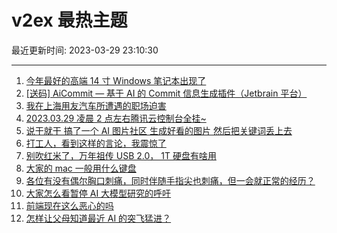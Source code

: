 # v2ex 最热主题

最近更新时间: 2023-03-29 23:10:30

--- 
1. [今年最好的高端 14 寸 Windows 笔记本出现了](https://www.v2ex.com/t/928002) 
2. [[送码] AiCommit — 基于 AI 的 Commit 信息生成插件（Jetbrain 平台）](https://www.v2ex.com/t/928027) 
3. [我在上海用友汽车所遭遇的职场迫害](https://www.v2ex.com/t/928067) 
4. [2023.03.29 凌晨 2 点左右腾讯云控制台全挂~](https://www.v2ex.com/t/928016) 
5. [说干就干 搞了一个 AI 图片社区 生成好看的图片 然后把关键词丢上去](https://www.v2ex.com/t/928028) 
6. [打工人，看到这样的言论，我震惊了](https://www.v2ex.com/t/928102) 
7. [别吹红米了，万年祖传 USB 2.0， 1T 硬盘有啥用](https://www.v2ex.com/t/928145) 
8. [大家的 mac 一般用什么键盘](https://www.v2ex.com/t/928049) 
9. [各位有没有偶尔胸口刺痛，同时伴随手指尖也刺痛，但一会就正常的经历？](https://www.v2ex.com/t/928110) 
10. [大家怎么看暂停 AI 大模型研究的呼吁](https://www.v2ex.com/t/928150) 
11. [前端现在这么恶心的吗](https://www.v2ex.com/t/928203) 
12. [怎样让父母知道最近 AI 的突飞猛进？](https://www.v2ex.com/t/928131) 
